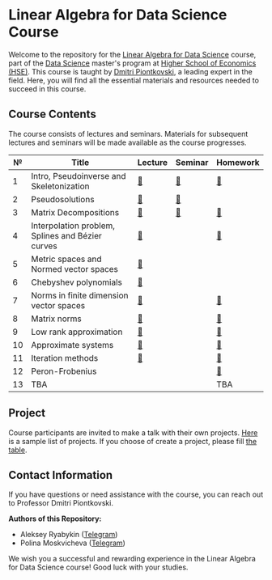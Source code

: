 # Linear Algebra for Data Science Course

Welcome to the repository for the [Linear Algebra for Data Science](https://www.hse.ru/en/edu/courses/470902553) course, part of the [Data Science](https://www.hse.ru/ma/datasci/) master's program at [Higher School of Economics (HSE)](https://www.hse.ru/). This course is taught by [Dmitri Piontkovski](https://www.hse.ru/en/org/persons/64913), a leading expert in the field. Here, you will find all the essential materials and resources needed to succeed in this course.

<!--- 
## Course Description

In the lecture course, we consider some topics of linear algebra beyond the standard first year course which are extremely important for applications. Mostly, these are applications to data analysis and machine learning, as well as to economics and statistics. We begin with inversions of rectangle matrices, that is, we discuss pseudo-inverse matrices (and their connections to the linear regression model). Among others, we discuss iteration methods (and their using in models of random walk on a graph applied to Internet search such as PageRank algorithm), matrix decompositions (such as SVD) and methods of dimension decreasing (with their connection to some image compression algorithms), and the theory of matrix norms and perturbation theory (for error estimates in matrix computations). The course includes also symbolic methods in systems of algebraic equations, approximation problems, Chebyshev polynomials, matrix functions such as exponents etc. We plan to invite some external lecturers who successfully apply linear algebra in their work. The students are also be invited to give their own talks on additional topics of applied or theoretical linear algebra.
-->
## Course Contents

The course consists of lectures and seminars. Materials for subsequent lectures and seminars will be made available as the course progresses.

№ | Title | Lecture | Seminar | Homework 
--- | --- | --- | --- |--- 
1 | Intro, Pseudoinverse and Skeletonization| [📎](https://raw.githubusercontent.com/kamranuz/linal-course-hse/master/lecture-notes/lecture01-pseudoinverse.pdf)  | [📎](https://raw.githubusercontent.com/kamranuz/linal-course-hse/master/seminars/seminar01-svd.pdf) | [📎](https://raw.githubusercontent.com/kamranuz/linal-course-hse/master/homework/dz_pseudoinverse_eng.jpg)  
2 | Pseudosolutions| [📎](https://raw.githubusercontent.com/kamranuz/linal-course-hse/master/lecture-notes/lecture02-pseudosolutions.pdf) | [📎](https://raw.githubusercontent.com/kamranuz/linal-course-hse/master/seminars/seminar02-linearregression.pdf) |  
3 | Matrix Decompositions| [📎](https://raw.githubusercontent.com/kamranuz/linal-course-hse/master/lecture-notes/lecture03-decompositions.pdf) | [📎](https://raw.githubusercontent.com/kamranuz/linal-course-hse/master/seminars/seminar03-decompositions.pdf)  | [📎](https://raw.githubusercontent.com/kamranuz/linal-course-hse/master/homework/dz_decompostions_eng.jpg) 
4 | Interpolation problem, Splines and Bézier curves| [📎](https://raw.githubusercontent.com/kamranuz/linal-course-hse/master/lecture-notes/lecture04-interpolations.pdf) |  | [📎](https://raw.githubusercontent.com/kamranuz/linal-course-hse/master/homework/dz_approximate_eng.jpg) 
5 | Metric spaces and Normed vector spaces| [📎](https://raw.githubusercontent.com/kamranuz/linal-course-hse/master/lecture-notes/lecture05-metrics.pdf) |  |  
6 | Chebyshev polynomials| [📎](https://raw.githubusercontent.com/kamranuz/linal-course-hse/master/lecture-notes/lecture06-chebyshev.pdf)  |  |   
7 | Norms in finite dimension vector spaces| [📎](https://raw.githubusercontent.com/kamranuz/linal-course-hse/master/lecture-notes/lecture07-minkowski.pdf)  |  | [📎](https://raw.githubusercontent.com/kamranuz/linal-course-hse/master/homework/dz_metrics_n_norms_eng.pdf)  
8 | Matrix norms| [📎](https://raw.githubusercontent.com/kamranuz/linal-course-hse/master/lecture-notes/lecture08-matrixnorms.pdf) |  | [📎](https://raw.githubusercontent.com/kamranuz/linal-course-hse/master/homework/dz_matrix_norms_eng.pdf) 
9 | Low rank approximation| [📎](https://raw.githubusercontent.com/kamranuz/linal-course-hse/master/lecture-notes/lecture09-approximate_rank.pdf) |  | [📎](https://raw.githubusercontent.com/kamranuz/linal-course-hse/master/homework/dz_small_rank_approx_eng.pdf) 
10 | Approximate systems| [📎](https://raw.githubusercontent.com/kamranuz/linal-course-hse/master/lecture-notes/lecture10-approximate_systems.pdf)  |  | [📎](https://raw.githubusercontent.com/kamranuz/linal-course-hse/master/homework/dz_condition_number_eng.pdf)
11 | Iteration methods | [📎](https://raw.githubusercontent.com/kamranuz/linal-course-hse/master/lecture-notes/lecture11-iteration.pdf) | | [📎](https://raw.githubusercontent.com/kamranuz/linal-course-hse/master/homework/dz_iterations_eng.pdf)  
12 | Peron-Frobenius |  | | [📎](https://raw.githubusercontent.com/kamranuz/linal-course-hse/master/lecture-notes/lecture11-iteration.pdf) | | [📎](https://raw.githubusercontent.com/kamranuz/linal-course-hse/master/homework/dz_ord_Perron_n_Pagerank_e.pdf)  
13 | TBA |  | | TBA

## Project 

Сourse participants are invited to make a talk with their own projects. [Here](https://raw.githubusercontent.com/kamranuz/linal-course-hse/master/homework/Project_eng_2023.pdf) is a sample list of projects. If you choose of create a project, please fill [the table](https://docs.google.com/spreadsheets/d/1IawQbKXwEAeqWrXqV4l8QZw4qbNyhHwveeCg-MGOhNY/edit?usp=sharing).


## Contact Information

If you have questions or need assistance with the course, you can reach out to Professor Dmitri Piontkovski.

**Authors of this Repository:**
- Aleksey Ryabykin ([Telegram](https://t.me/addicted_by))
- Polina Moskvicheva ([Telegram](https://t.me/gumanitariinenuzhny))

We wish you a successful and rewarding experience in the Linear Algebra for Data Science course! Good luck with your studies.
